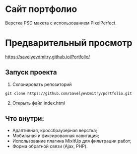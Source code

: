 # Сайт портфолио
Верстка PSD макета с использованием PixelPerfect. 

# Предварительный просмотр
https://savelyevdmitry.github.io/Portfolio/

## Запуск проекта
1) Склонировать репозиторий 
```html
git clone https://github.com/SavelyevDmitry/portfolio.git
```
2) Открыть файл index.html

## Что внутри:
* Адаптивная, кроссбраузерная верстка;
* Мобильная и фиксированная навигация;
* Использование плагина MixItUp для фильтрации работ;
* Форма обратной связи (Ajax, PHP).
